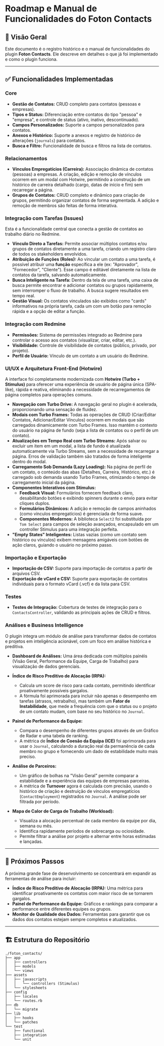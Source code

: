 # Roadmap e Manual de Funcionalidades do Foton Contacts

## 🚀 Visão Geral

Este documento é o registro histórico e o manual de funcionalidades do plugin **Foton Contacts**. Ele descreve em detalhes o que já foi implementado e como o plugin funciona.

---

## ✅ Funcionalidades Implementadas

### Core

- **Gestão de Contatos:** CRUD completo para contatos (pessoas e empresas).
- **Tipos e Status:** Diferenciação entre contatos do tipo "pessoa" e "empresa", e controle de status (ativo, inativo, descontinuado).
- **Campos Personalizados:** Suporte a campos personalizados para contatos.
- **Anexos e Histórico:** Suporte a anexos e registro de histórico de alterações (`journals`) para contatos.
- **Busca e Filtro:** Funcionalidade de busca e filtros na lista de contatos.

### Relacionamentos

- **Vínculos Empregatícios (Carreira):** Associação dinâmica de contatos (pessoas) a empresas. A criação, edição e remoção de vínculos ocorrem em um modal com Hotwire, permitindo a construção de um histórico de carreira detalhado (cargo, datas de início e fim) sem recarregar a página.
- **Grupos de Contatos:** CRUD completo e dinâmico para criação de grupos, permitindo organizar contatos de forma segmentada. A adição e remoção de membros são feitas de forma interativa.

### Integração com Tarefas (Issues)

Esta é a funcionalidade central que conecta a gestão de contatos ao trabalho diário no Redmine.

- **Vínculo Direto a Tarefas:** Permite associar múltiplos contatos e/ou grupos de contatos diretamente a uma tarefa, criando um registro claro de todos os stakeholders envolvidos.
- **Atribuição de Funções (Roles):** Ao vincular um contato a uma tarefa, é possível atribuir uma **função** específica a ele (ex: "Aprovador", "Fornecedor", "Cliente"). Esse campo é editável diretamente na lista de contatos da tarefa, salvando automaticamente.
- **Busca Inteligente na Tarefa:** Dentro da tela de uma tarefa, uma caixa de busca permite encontrar e adicionar contatos ou grupos rapidamente, sem interromper o fluxo de trabalho. A busca sugere resultados em tempo real.
- **Gestão Visual:** Os contatos vinculados são exibidos como "cards" informativos na própria tarefa, cada um com um botão para remoção rápida e a opção de editar a função.

### Integração com Redmine

- **Permissões:** Sistema de permissões integrado ao Redmine para controlar o acesso aos contatos (visualizar, criar, editar, etc.).
- **Visibilidade:** Controle de visibilidade de contatos (público, privado, por projeto).
- **Perfil de Usuário:** Vínculo de um contato a um usuário do Redmine.

### UI/UX e Arquitetura Front-End (Hotwire)

A interface foi completamente modernizada com **Hotwire (Turbo + Stimulus)** para oferecer uma experiência de usuário de página única (SPA-like), rápida e reativa, eliminando a necessidade de recarregamentos de página completos para operações comuns.

- **Navegação com Turbo Drive:** A navegação geral no plugin é acelerada, proporcionando uma sensação de fluidez.
- **Modais com Turbo Frames:** Todas as operações de CRUD (Criar/Editar Contatos, Adicionar/Editar Vínculos) ocorrem em modais que são carregados dinamicamente com Turbo Frames. Isso mantém o contexto do usuário na página de fundo (seja a lista de contatos ou o perfil de um contato).
- **Atualizações em Tempo Real com Turbo Streams:** Após salvar ou excluir um item em um modal, a lista de fundo é atualizada automaticamente via Turbo Streams, sem a necessidade de recarregar a página. Erros de validação também são tratados de forma inteligente dentro do modal.
- **Carregamento Sob Demanda (Lazy Loading):** Na página de perfil de um contato, o conteúdo das abas (Detalhes, Carreira, Histórico, etc.) é carregado sob demanda usando Turbo Frames, otimizando o tempo de carregamento inicial da página.
- **Componentes Interativos com Stimulus:**
  - **Feedback Visual:** Formulários fornecem feedback claro, desabilitando botões e exibindo spinners durante o envio para evitar cliques duplos.
  - **Formulários Dinâmicos:** A adição e remoção de campos aninhados (como vínculos empregatícios) é gerenciada de forma suave.
  - **Componentes Modernos:** A biblioteca `Select2` foi substituída por `Tom Select` para campos de seleção avançados, encapsulado em um controller Stimulus para uma integração perfeita.
- **"Empty States" Inteligentes:** Listas vazias (como um contato sem histórico ou vínculos) exibem mensagens amigáveis com botões de ação claros, guiando o usuário no próximo passo.

### Importação e Exportação

- **Importação de CSV:** Suporte para importação de contatos a partir de arquivos CSV.
- **Exportação de vCard e CSV:** Suporte para exportação de contatos individuais para o formato vCard (.vcf) e da lista para CSV.

### Testes

- **Testes de Integração:** Cobertura de testes de integração para o `ContactsController`, validando as principais ações de CRUD e filtros.

### Análises e Business Intelligence

O plugin integra um módulo de análise para transformar dados de contatos e projetos em inteligência acionável, com um foco em análise histórica e preditiva.

- **Dashboard de Análises:** Uma área dedicada com múltiplos painéis (Visão Geral, Performance da Equipe, Carga de Trabalho) para visualização de dados gerenciais.

- **Índice de Risco Preditivo de Alocação (IRPA):**
  - Calcula um score de risco para cada contato, permitindo identificar proativamente possíveis gargalos.
  - A fórmula foi aprimorada para incluir não apenas o desempenho em tarefas (atrasos, retrabalho), mas também um **Fator de Instabilidade**, que mede a frequência com que o status ou o projeto de um contato mudam, com base no seu histórico no `Journal`.

- **Painel de Performance da Equipe:**
  - Compara o desempenho de diferentes grupos através de um Gráfico de Radar e uma tabela de ranking.
  - A métrica de **Índice de Coesão da Equipa (ICE)** foi aprimorada para usar o `Journal`, calculando a duração real da permanência de cada membro no grupo e fornecendo um dado de estabilidade muito mais preciso.

- **Análise de Parceiros:**
  - Um gráfico de bolhas na "Visão Geral" permite comparar a estabilidade e a experiência das equipes de empresas parceiras.
  - A métrica de **Turnover** agora é calculada com precisão, usando o histórico de criação e destruição de vínculos empregatícios (`ContactEmployment`) registrados no `Journal`. A análise pode ser filtrada por período.

- **Mapa de Calor de Carga de Trabalho (Workload):**
  - Visualiza a alocação percentual de cada membro da equipe por dia, semana ou mês.
  - Identifica rapidamente períodos de sobrecarga ou ociosidade.
  - Permite filtrar a análise por projeto e alternar entre horas estimadas e lançadas.

---

## 🎯 Próximos Passos

A próxima grande fase de desenvolvimento se concentrará em expandir as ferramentas de análise para incluir:

- **Índice de Risco Preditivo de Alocação (IRPA):** Uma métrica para identificar proativamente os contatos com maior risco de se tornarem gargalos.
- **Painel de Performance da Equipe:** Gráficos e rankings para comparar a performance entre diferentes equipes ou grupos.
- **Monitor de Qualidade dos Dados:** Ferramentas para garantir que os dados dos contatos estejam sempre completos e atualizados.

---

## 🏗️ Estrutura do Repositório

```text
./foton_contacts/
├── app
│   ├── controllers
│   ├── models
│   └── views
├── assets
│   ├── javascripts
│   │   └── controllers (Stimulus)
│   └── stylesheets
├── config
│   ├── locales
│   └── routes.rb
├── db
│   └── migrate
├── lib
│   ├── hooks
│   └── patches
└── test
    ├── functional
    ├── integration
    └── unit
```